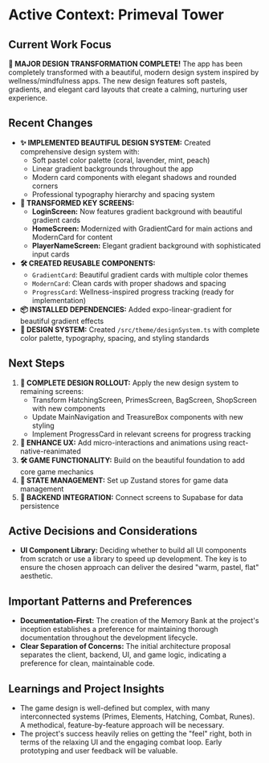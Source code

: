 # Active Context: Primeval Tower

## Current Work Focus
**🎨 MAJOR DESIGN TRANSFORMATION COMPLETE!** The app has been completely transformed with a beautiful, modern design system inspired by wellness/mindfulness apps. The new design features soft pastels, gradients, and elegant card layouts that create a calming, nurturing user experience.

## Recent Changes
- **✨ IMPLEMENTED BEAUTIFUL DESIGN SYSTEM:** Created comprehensive design system with:
  - Soft pastel color palette (coral, lavender, mint, peach)
  - Linear gradient backgrounds throughout the app
  - Modern card components with elegant shadows and rounded corners
  - Professional typography hierarchy and spacing system
- **🎨 TRANSFORMED KEY SCREENS:** 
  - **LoginScreen:** Now features gradient background with beautiful gradient cards
  - **HomeScreen:** Modernized with GradientCard for main actions and ModernCard for content
  - **PlayerNameScreen:** Elegant gradient background with sophisticated input cards
- **🛠️ CREATED REUSABLE COMPONENTS:**
  - `GradientCard`: Beautiful gradient cards with multiple color themes
  - `ModernCard`: Clean cards with proper shadows and spacing
  - `ProgressCard`: Wellness-inspired progress tracking (ready for implementation)
- **📦 INSTALLED DEPENDENCIES:** Added expo-linear-gradient for beautiful gradient effects
- **🎯 DESIGN SYSTEM:** Created `/src/theme/designSystem.ts` with complete color palette, typography, spacing, and styling standards

## Next Steps
1. **🎨 COMPLETE DESIGN ROLLOUT:** Apply the new design system to remaining screens:
   - Transform HatchingScreen, PrimesScreen, BagScreen, ShopScreen with new components
   - Update MainNavigation and TreasureBox components with new styling
   - Implement ProgressCard in relevant screens for progress tracking
2. **📱 ENHANCE UX:** Add micro-interactions and animations using react-native-reanimated
3. **🛠️ GAME FUNCTIONALITY:** Build on the beautiful foundation to add core game mechanics
4. **🎯 STATE MANAGEMENT:** Set up Zustand stores for game data management
5. **🔗 BACKEND INTEGRATION:** Connect screens to Supabase for data persistence

## Active Decisions and Considerations
- **UI Component Library:** Deciding whether to build all UI components from scratch or use a library to speed up development. The key is to ensure the chosen approach can deliver the desired "warm, pastel, flat" aesthetic.

## Important Patterns and Preferences
- **Documentation-First:** The creation of the Memory Bank at the project's inception establishes a preference for maintaining thorough documentation throughout the development lifecycle.
- **Clear Separation of Concerns:** The initial architecture proposal separates the client, backend, UI, and game logic, indicating a preference for clean, maintainable code.

## Learnings and Project Insights
- The game design is well-defined but complex, with many interconnected systems (Primes, Elements, Hatching, Combat, Runes). A methodical, feature-by-feature approach will be necessary.
- The project's success heavily relies on getting the "feel" right, both in terms of the relaxing UI and the engaging combat loop. Early prototyping and user feedback will be valuable. 